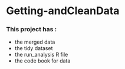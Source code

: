 # Getting-andCleanData
### This project has :
* the merged data
* the tidy dataset 
* the run_analysis R file 
* the code book for data

